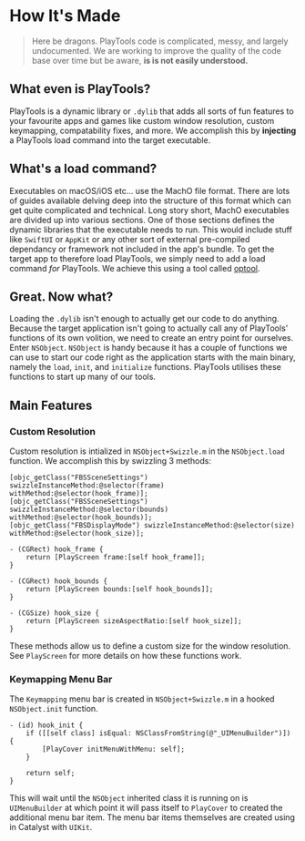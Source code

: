 # How It's Made

> Here be dragons. PlayTools code is complicated, messy, and largely undocumented. We are working to improve the quality of the code base over time but be aware, **is is not easily understood.**

## What even is PlayTools?

PlayTools is a dynamic library or `.dylib` that adds all sorts of fun features to your favourite apps and games like custom window resolution, custom keymapping, compatability fixes, and more. We accomplish this by **injecting** a PlayTools load command into the target executable.

## What's a load command?

Executables on macOS/iOS etc... use the MachO file format. There are lots of guides available delving deep into the structure of this format which can get quite complicated and technical. Long story short, MachO executables are divided up into various sections. One of those sections defines the dynamic libraries that the executable needs to run. This would include stuff like `SwiftUI` or `AppKit` or any other sort of external pre-compiled dependancy or framework not included in the app's bundle. To get the target app to therefore load PlayTools, we simply need to add a load command *for* PlayTools. We achieve this using a tool called [optool](https://github.com/alexzielenski/optool).

## Great. Now what?

Loading the `.dylib` isn't enough to actually get our code to do anything. Because the target application isn't going to actually call any of PlayTools' functions of its own volition, we need to create an entry point for ourselves. Enter `NSObject`. `NSObject` is handy because it has a couple of functions we can use to start our code right as the application starts with the main binary, namely the `load`, `init`, and `initialize` functions. PlayTools utilises these functions to start up many of our tools.

## Main Features

### Custom Resolution

Custom resolution is intialized in `NSObject+Swizzle.m` in the `NSObject.load` function. We accomplish this by swizzling 3 methods:

```objc
[objc_getClass("FBSSceneSettings") swizzleInstanceMethod:@selector(frame) withMethod:@selector(hook_frame)];
[objc_getClass("FBSSceneSettings") swizzleInstanceMethod:@selector(bounds) withMethod:@selector(hook_bounds)];
[objc_getClass("FBSDisplayMode") swizzleInstanceMethod:@selector(size) withMethod:@selector(hook_size)];

- (CGRect) hook_frame {
    return [PlayScreen frame:[self hook_frame]];
}

- (CGRect) hook_bounds {
    return [PlayScreen bounds:[self hook_bounds]];
}

- (CGSize) hook_size {
    return [PlayScreen sizeAspectRatio:[self hook_size]];
}
```

These methods allow us to define a custom size for the window resolution. See `PlayScreen` for more details on how these functions work.

### Keymapping Menu Bar

The `Keymapping` menu bar is created in `NSObject+Swizzle.m` in a hooked `NSObject.init` function.

```objc
- (id) hook_init {
    if ([[self class] isEqual: NSClassFromString(@"_UIMenuBuilder")]) {
        [PlayCover initMenuWithMenu: self];
    }
    
    return self;
}
```

This will wait until the `NSObject` inherited class it is running on is `UIMenuBuilder` at which point it will pass itself to `PlayCover` to created the additional menu bar item. The menu bar items themselves are created using in Catalyst with `UIKit`.
